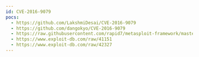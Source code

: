```yaml
---
id: CVE-2016-9079
pocs:
  - https://github.com/LakshmiDesai/CVE-2016-9079
  - https://github.com/dangokyo/CVE-2016-9079
  - https://raw.githubusercontent.com/rapid7/metasploit-framework/master/modules/exploits/windows/browser/firefox_smil_uaf.rb
  - https://www.exploit-db.com/raw/41151
  - https://www.exploit-db.com/raw/42327
---
```

